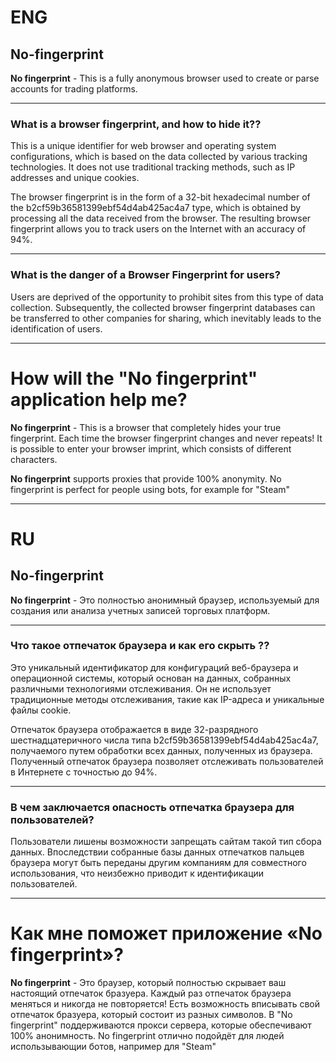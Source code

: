 # ENG
## No-fingerprint
**No fingerprint** - This is a fully anonymous browser used to create or parse accounts for trading platforms.
___
### What is a browser fingerprint, and how to hide it??
This is a unique identifier for web browser and operating system configurations, which is based on the data collected by various tracking technologies. It does not use traditional tracking methods, such as IP addresses and unique cookies.

The browser fingerprint is in the form of a 32-bit hexadecimal number of the b2cf59b36581399ebf54d4ab425ac4a7 type, which is obtained by processing all the data received from the browser. The resulting browser fingerprint allows you to track users on the Internet with an accuracy of 94%.
___
### What is the danger of a Browser Fingerprint for users?
Users are deprived of the opportunity to prohibit sites from this type of data collection. Subsequently, the collected browser fingerprint databases can be transferred to other companies for sharing, which inevitably leads to the identification of users.
____
# How will the "No fingerprint" application help me?
**No fingerprint** - This is a browser that completely hides your true fingerprint. Each time the browser fingerprint changes and never repeats! It is possible to enter your browser imprint, which consists of different characters. 

**No fingerprint** supports proxies that provide 100% anonymity. No fingerprint is perfect for people using bots, for example for "Steam"
___
# RU
## No-fingerprint
**No fingerprint** - Это полностью анонимный браузер, используемый для создания или анализа учетных записей торговых платформ.
___
### Что такое отпечаток браузера и как его скрыть ??
Это уникальный идентификатор для конфигураций веб-браузера и операционной системы, который основан на данных, собранных различными технологиями отслеживания. Он не использует традиционные методы отслеживания, такие как IP-адреса и уникальные файлы cookie.

Отпечаток браузера отображается в виде 32-разрядного шестнадцатеричного числа типа b2cf59b36581399ebf54d4ab425ac4a7, получаемого путем обработки всех данных, полученных из браузера. Полученный отпечаток браузера позволяет отслеживать пользователей в Интернете с точностью до 94%.
___
### В чем заключается опасность отпечатка браузера для пользователей?
Пользователи лишены возможности запрещать сайтам такой тип сбора данных. Впоследствии собранные базы данных отпечатков пальцев браузера могут быть переданы другим компаниям для совместного использования, что неизбежно приводит к идентификации пользователей.
____
# Как мне поможет приложение «No fingerprint»?
**No fingerprint** - Это браузер, который полностью скрывает ваш настоящий отпечаток бразуера. Каждый раз отпечаток браузера меняться и никогда не повторяется! Есть возможность вписывать свой отпечаток бразуера, который состоит из разных символов. В "No fingerprint" поддерживаются прокси сервера, которые обеспечивают 100% анонимность. No fingerprint отлично подойдёт для людей использывающии ботов, например для "Steam"  
